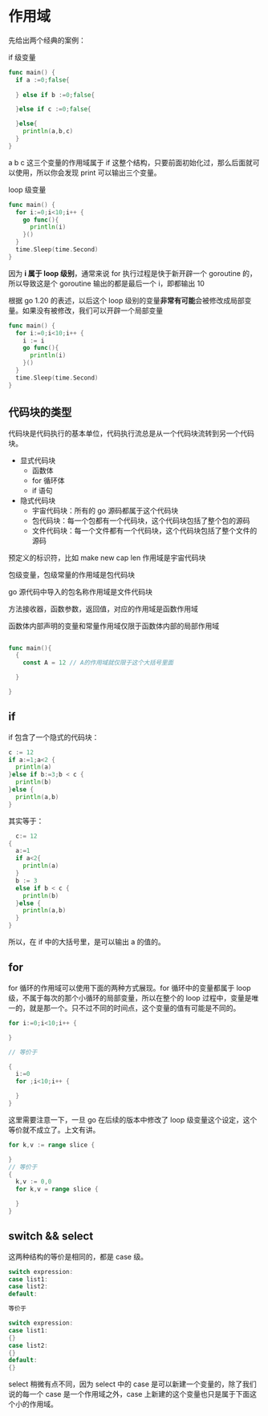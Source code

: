 <!--
 * @Author: shgopher shgopher@gmail.com
 * @Date: 2022-11-28 01:33:50
 * @LastEditors: shgopher shgopher@gmail.com
 * @LastEditTime: 2023-07-24 22:21:40
 * @FilePath: /GOFamily/基础/作用域/README.md
 * @Description: 
 * 
 * Copyright (c) 2023 by shgopher shgopher@gmail.com, All Rights Reserved. 
-->
# 作用域

先给出两个经典的案例：

if 级变量
```go
func main() {
  if a :=0;false{
  
  } else if b :=0;false{

  }else if c :=0;false{

  }else{
    println(a,b,c)
  }
}
```
a b c 这三个变量的作用域属于 if 这整个结构，只要前面初始化过，那么后面就可以使用，所以你会发现 print 可以输出三个变量。

loop 级变量
```go
func main() {
  for i:=0;i<10;i++ {
    go func(){
      println(i)
    }()
  }
  time.Sleep(time.Second)
}
```
因为 **i 属于 loop 级别**，通常来说 for 执行过程是快于新开辟一个 goroutine 的，所以导致这是个 goroutine 输出的都是最后一个 i，即都输出 10

根据 go 1.20 的表述，以后这个 loop 级别的变量**非常有可能**会被修改成局部变量。如果没有被修改，我们可以开辟一个局部变量

```go
func main() {
  for i:=0;i<10;i++ {
    i := i
    go func(){
      println(i)
    }()
  }
  time.Sleep(time.Second)
}
```
## 代码块的类型
代码块是代码执行的基本单位，代码执行流总是从一个代码块流转到另一个代码块。

- 显式代码块
  - 函数体
  - for 循环体
  - if 语句
- 隐式代码块
  - 宇宙代码块：所有的 go 源码都属于这个代码块
  - 包代码块：每一个包都有一个代码块，这个代码块包括了整个包的源码
  - 文件代码块：每一个文件都有一个代码块，这个代码块包括了整个文件的源码
  
预定义的标识符，比如 make new cap len 作用域是宇宙代码块

包级变量，包级常量的作用域是包代码块

go 源代码中导入的包名称作用域是文件代码块

方法接收器，函数参数，返回值，对应的作用域是函数作用域

函数体内部声明的变量和常量作用域仅限于函数体内部的局部作用域
```go

func main(){
  {
    const A = 12 // A的作用域就仅限于这个大括号里面

  }

}
```
## if
if 包含了一个隐式的代码块：
```go
c := 12
if a:=1;a<2 {
  println(a)
}else if b:=3;b < c {
  println(b)
}else {
  println(a,b)
}
```
其实等于：
```go
  c:= 12
{
  a:=1
  if a<2{
    println(a)
  }
  b := 3
  else if b < c {
    println(b)
  }else {
    println(a,b)
  }
}
```

所以，在 if 中的大括号里，是可以输出 a 的值的。
## for
for 循环的作用域可以使用下面的两种方式展现。for 循环中的变量都属于 loop 级，不属于每次的那个小循环的局部变量，所以在整个的 loop 过程中，变量是唯一的，就是那一个。只不过不同的时间点，这个变量的值有可能是不同的。

```go
for i:=0;i<10;i++ {

}

// 等价于

{
  i:=0
  for ;i<10;i++ {

  }
}
```
这里需要注意一下，一旦 go 在后续的版本中修改了 loop 级变量这个设定，这个等价就不成立了。上文有讲。

```go
for k,v := range slice {

}
// 等价于
{
  k,v := 0,0
  for k,v = range slice {

  }
}
```
## switch && select
这两种结构的等价是相同的，都是 case 级。

```go
switch expression:
case list1:
case list2:
default:

等价于

switch expression:
case list1:
{}
case list2:
{}
default:
{}
```
select 稍微有点不同，因为 select 中的 case 是可以新建一个变量的，除了我们说的每一个 case 是一个作用域之外，case 上新建的这个变量也只是属于下面这个小的作用域。